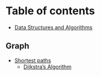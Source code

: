 # Table of contents

* [Data Structures and Algorithms](README.md)

## Graph

* [Shortest paths](graph/shortest-paths/README.md)
  * [Dijkstra’s Algorithm](graph/shortest-paths/dijkstras-algorithm.md)

